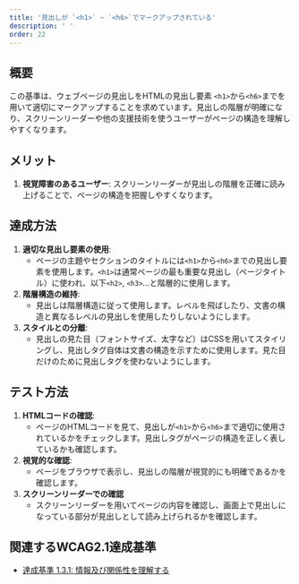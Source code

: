 ```yaml
---
title: '見出しが `<h1>` ~ `<h6>`でマークアップされている'
description: ' '
order: 22
---
```


## 概要
この基準は、ウェブページの見出しをHTMLの見出し要素 `<h1>`から`<h6>`までを用いて適切にマークアップすることを求めています。見出しの階層が明確になり、スクリーンリーダーや他の支援技術を使うユーザーがページの構造を理解しやすくなります。

## メリット
1. **視覚障害のあるユーザー**: スクリーンリーダーが見出しの階層を正確に読み上げることで、ページの構造を把握しやすくなります。

## 達成方法
1. **適切な見出し要素の使用**:
    - ページの主題やセクションのタイトルには`<h1>`から`<h6>`までの見出し要素を使用します。`<h1>`は通常ページの最も重要な見出し（ページタイトル）に使われ、以下`<h2>`, `<h3>`…と階層的に使用します。
2. **階層構造の維持**:
    - 見出しは階層構造に従って使用します。レベルを飛ばしたり、文書の構造と異なるレベルの見出しを使用したりしないようにします。
3. **スタイルとの分離**:
    - 見出しの見た目（フォントサイズ、太字など）はCSSを用いてスタイリングし、見出しタグ自体は文書の構造を示すために使用します。見た目だけのために見出しタグを使わないようにします。

## テスト方法
1. **HTMLコードの確認**:
    - ページのHTMLコードを見て、見出しが`<h1>`から`<h6>`まで適切に使用されているかをチェックします。見出しタグがページの構造を正しく表しているかも確認します。
2. **視覚的な確認**:
    - ページをブラウザで表示し、見出しの階層が視覚的にも明確であるかを確認します。
3. **スクリーンリーダーでの確認**
    - スクリーンリーダーを用いてページの内容を確認し、画面上で見出しになっている部分が見出しとして読み上げられるかを確認します。

## 関連するWCAG2.1達成基準
- [達成基準 1.3.1: 情報及び関係性を理解する](https://waic.jp/translations/WCAG21/Understanding/info-and-relationships.html)
